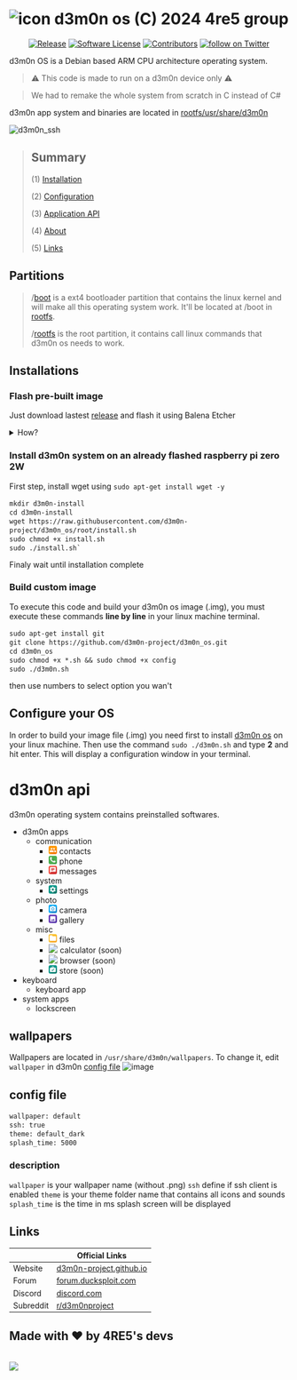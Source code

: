 
# ![icon](https://avatars.githubusercontent.com/u/136185636?s=40&u=76e3b4569d8be273bb0358ae3c71fcdf7c7b2d6b&v=4) d3m0n os (C) 2024 4re5 group

<p align="center">
    <a href="https://github.com/d3m0n-project/d3m0n_os/releases/latest"><img alt="Release" src="https://img.shields.io/github/release/d3m0n-project/d3m0n_os.svg?style=flat-square"></a>
    <a href="https://github.com/d3m0n-project/d3m0n_os/blob/master/LICENSE.md"><img alt="Software License" src="https://img.shields.io/badge/license-GPL3-brightgreen.svg?style=flat-square"></a>
    <a href="https://github.com/d3m0n-project/d3m0n_os/graphs/contributors"><img alt="Contributors" src="https://img.shields.io/github/contributors/d3m0n-project/d3m0n_os"/></a>
    <a href="https://twitter.com/intent/follow?screen_name=4re5group"><img src="https://img.shields.io/twitter/follow/4re5group?style=social&logo=twitter" alt="follow on Twitter"></a>
</p>

d3m0n OS is a Debian based ARM CPU architecture operating system. 

> :warning: This code is made to run on a d3m0n device only :warning:

> We had to remake the whole system from scratch in C instead of C#

d3m0n app system and binaries are located in [rootfs/usr/share/d3m0n](https://github.com/d3m0n-project/d3m0n_os/tree/main/rootfs/usr/share/d3m0n)

![d3m0n_ssh](https://github.com/d3m0n-project/d3m0n_os/assets/71982379/c989aebe-c06f-4417-821c-ac0029023d80)



> ## Summary
>
>   (1) [Installation](https://github.com/d3m0n-project/d3m0n_os#Installation)
>
>   (2) [Configuration](https://github.com/d3m0n-project/d3m0n_os#Configure_your_OS)
>
>   (3) [Application API](https://github.com/d3m0n-project/d3m0n_os/blob/main/rootfs/usr/share/d3m0n/documentation/api.md)
>
>   (4) [About](https://github.com/d3m0n-project/d3m0n_os#About)
>
>   (5) [Links](https://github.com/d3m0n-project/d3m0n_os#Links)






## Partitions

> /[boot](https://github.com/d3m0n-project/d3m0n_os/tree/main/boot)		is a ext4 bootloader partition that contains the linux kernel and will make all this operating system work. It'll be located at /boot in [rootfs](https://github.com/d3m0n-project/d3m0n_os/tree/main/rootfs).
> 
> /[rootfs](https://github.com/d3m0n-project/d3m0n_os/tree/main/rootfs)	is the root partition, it contains call linux commands that d3m0n os needs to work.

## Installations
### Flash pre-built image
Just download lastest [release](https://github.com/d3m0n-project/d3m0n_os/releases) and flash it using Balena Etcher
<details>
  <summary>How?</summary>
  <p>- Install <b>BalenaEtcher</b> from <a href="https://etcher.balena.io/#download-etcher">here</a> and select your image file (.img) </p>
  <img style="width: 400px;" src="https://github.com/d3m0n-project/d3m0n_os/assets/71982379/fec65775-27f7-4106-bdbc-fe4f6d366b1d">
  <p>- Select your SD card drive</p>
  <img style="width: 400px;" src="https://github.com/d3m0n-project/d3m0n_os/assets/71982379/239616df-6634-48e5-8bb4-a3b139993d13">
  <p>- And click <b>FLASH</b></p>
</details>

### Install d3m0n system on an already flashed **raspberry pi zero 2W**
First step, install wget using `sudo apt-get install wget -y`

    mkdir d3m0n-install
    cd d3m0n-install
    wget https://raw.githubusercontent.com/d3m0n-project/d3m0n_os/root/install.sh
    sudo chmod +x install.sh
    sudo ./install.sh`
Finaly wait until installation complete 


### Build custom image
To execute this code and build your d3m0n os image (.img), you must execute these commands **line by line** in your linux machine terminal.

    sudo apt-get install git
    git clone https://github.com/d3m0n-project/d3m0n_os.git
    cd d3m0n_os
    sudo chmod +x *.sh && sudo chmod +x config
    sudo ./d3m0n.sh
then use numbers to select option you wan't

## Configure your OS

In order to build your image file (.img) you need first to install [d3m0n os](ps://github.com/d3m0n-project/d3m0n_os#installations) on your linux machine.
Then use the command `sudo ./d3m0n.sh` and type **2** and hit enter.
This will display a configuration window in your terminal.


# d3m0n api

d3m0n operating system contains preinstalled softwares.
- d3m0n apps
  - communication
    - <img width="15" src="./rootfs/usr/share/d3m0n/themes/default_dark/icons/contacts.png?raw=true"> contacts
    - <img width="15" src="./rootfs/usr/share/d3m0n/themes/default_dark/icons/phone.png?raw=true"> phone
    - <img width="15" src="./rootfs/usr/share/d3m0n/themes/default_dark/icons/messages.png?raw=true"> messages   
  - system
    - <img width="15" src="./rootfs/usr/share/d3m0n/themes/default_dark/icons/settings.png?raw=true"> settings  
  - photo
    - <img width="15" src="./rootfs/usr/share/d3m0n/themes/default_dark/icons/camera.png?raw=true"> camera
    - <img width="15" src="./rootfs/usr/share/d3m0n/themes/default_dark/icons/gallery.png?raw=true"> gallery 
  - misc
    - <img width="15" src="./rootfs/usr/share/d3m0n/themes/default_dark/icons/folder.png?raw=true"> files
    - <img width="15" src="./rootfs/usr/share/d3m0n/themes/default_dark/icons/calculator.png?raw=true"> calculator (soon)
    - <img width="15" src="./rootfs/usr/share/d3m0n/themes/default_dark/icons/browser.png?raw=true"> browser (soon)
    - <img width="15" src="./rootfs/usr/share/d3m0n/themes/default_dark/icons/store.png?raw=true"> store (soon)
- keyboard
  - keyboard app
- system apps
   - lockscreen

## wallpapers
Wallpapers are located in `/usr/share/d3m0n/wallpapers`. To change it, edit `wallpaper` in d3m0n [config file](#config-file)
![image](https://github.com/d3m0n-project/d3m0n_os/assets/71982379/5aa3aa21-c8a5-446c-9387-479a81cb5e0a)

## config file
	wallpaper: default
	ssh: true
	theme: default_dark
	splash_time: 5000
### description
`wallpaper` is your wallpaper name (without .png)
`ssh` define if ssh client is enabled
`theme` is your theme folder name that contains all icons and sounds
`splash_time` is the time in ms splash screen will be displayed


## Links

&nbsp; | Official Links
---------|-------
Website | [d3m0n-project.github.io](https://d3m0n-project.github.io/d3m0n_os/)
Forum | [forum.ducksploit.com](https://forum.ducksploit.com/thread.html?key=d3m0n:main)
Discord | [discord.com](https://discord.com/invite/TQTEvt2wsb)
Subreddit | [r/d3m0nproject](https://www.reddit.com/r/d3m0nproject/)

## Made with ❤️ by 4RE5's devs
<br>
<a href="https://github.com/d3m0n-project/d3m0n_os/graphs/contributors">
  <img src="https://contrib.rocks/image?repo=d3m0n-project/d3m0n_os" />
</a>
